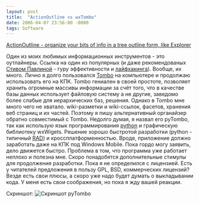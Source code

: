 ```yaml
---
layout: post
title:  "ActionOutline vs wxTombo"
date: 2006-04-07 23:56:00 -0000
tags: Software
---
```


<a href="http://www.actionoutline.com/">ActionOutline - organize your bits of info in a tree outline form, like Explorer</a>

Один из моих любимых информационных инструментов - это оутлайнеры. Ссылка на один из популярных (и даже рекомендованых <a href="http://www.stevepavlina.com/blog/">Стивом Павлиной</a> - гуру эффективности и <a href="http://lifehack.org">лайфхакинга</a>). Вообще, их много. Лично я долго пользовался <a href="http://sourceforge.jp/projects/tombo/files/">Tombo</a> на компьютере и продолжаю использовать его на КПК. Tombo гениален в своей простоте, позволяет хранить огромные массивы информации за счёт того, что в качестве базы данных использует файловую систему а не другие, заведомо более слабые для иерархических баз, решения. Однако в Tombo мне много чего не хватало. wiki-разметки и wiki-ссылок, фасетов, хранения веб страниц и их частей. Поэтому я пишу альтернативный органайзер обратно совместимый с Tombo. Недолго думая, я назвал его pyTombo, так как использую язык программирования <a href="http://python.org">python</a> и графическую библиотеку wxWigets. Решение хорошо быстротой разработки (python - типичный <a href="http://whatis.techtarget.com/definition/0,,sid9_gci214246,00.html">RAD</a>) и кроссплатформенностью. Вроде, приложение должно заработать даже на КПК под Windows Mobile. 
Пока гордо могу заявить, дело движется быстро. Проблема в том, что программа уже работает неплохо и полезна мне. Скоро понадобятся дополнительные стимулы для продолжения разработки. Пока я не определился с лицензией. Есть у читателей предложения в пользу GPL, BSD, коммерческих лицензий? Везде есть свои плюсы, а скоро уже надо будет думать о выкладывании кода. У меня есть свои соображения, но пока я жду вашей реакции.

Скриншот: <img src="http://ecolog.info/wordpress/wp-images/tombo-scr1.png" alt="Скриншот pyTombo" />
